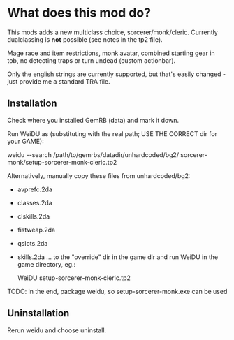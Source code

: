 What does this mod do?
======================

This mods adds a new multiclass choice, sorcerer/monk/cleric. Currently dualclassing is **not** possible (see notes in the tp2 file).

Mage race and item restrictions, monk avatar, combined starting gear in tob, no detecting traps or turn undead (custom actionbar).

Only the english strings are currently supported, but that's easily changed - just provide me a standard TRA file.

Installation
------------
Check where you installed GemRB (data) and mark it down.

Run WeiDU as (substituting with the real path; USE THE CORRECT dir for your GAME):

   weidu --search /path/to/gemrbs/datadir/unhardcoded/bg2/ sorcerer-monk/setup-sorcerer-monk-cleric.tp2

Alternatively, manually copy these files from unhardcoded/bg2:
  - avprefc.2da
  - classes.2da
  - clskills.2da
  - fistweap.2da
  - qslots.2da
  - skills.2da
... to the "override" dir in the game dir and run WeiDU in the game directory, eg.:

    WeiDU setup-sorcerer-monk-cleric.tp2

TODO: in the end, package weidu, so setup-sorcerer-monk.exe can be used

Uninstallation
--------------
Rerun weidu and choose uninstall.

